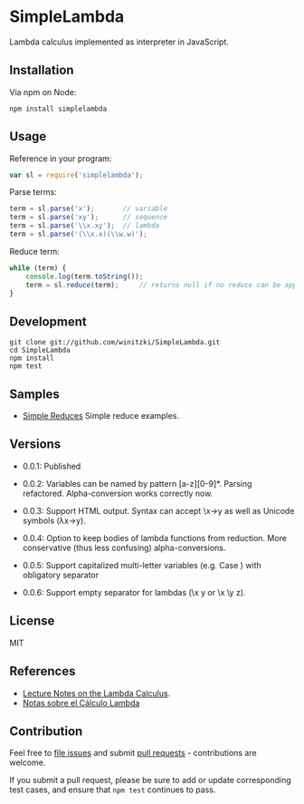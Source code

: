 # SimpleLambda

Lambda calculus implemented as interpreter in JavaScript.

## Installation

Via npm on Node:

```
npm install simplelambda
```


## Usage

Reference in your program:

```js
var sl = require('simplelambda');
```

Parse terms:

```js
term = sl.parse('x');       // variable
term = sl.parse('xy');      // sequence
term = sl.parse('\\x.xy');  // lambda
term = sl.parse('(\\x.x)(\\w.w)');
```

Reduce term:

```js
while (term) {
    console.log(term.toString());
    term = sl.reduce(term);     // returns null if no reduce can be applied
}
```

## Development

```
git clone git://github.com/winitzki/SimpleLambda.git
cd SimpleLambda
npm install
npm test
```

## Samples

- [Simple Reduces](https://github.com/winitzki/SimpleLambda/tree/master/samples/simple) Simple reduce examples.

## Versions

- 0.0.1: Published

- 0.0.2: Variables can be named by pattern [a-z][0-9]*. Parsing refactored. Alpha-conversion works correctly now.

- 0.0.3: Support HTML output. Syntax can accept \x->y as well as Unicode symbols (λx→y).

- 0.0.4: Option to keep bodies of lambda functions from reduction. More conservative (thus less confusing) alpha-conversions.

- 0.0.5: Support capitalized multi-letter variables (e.g. Case ) with obligatory separator

- 0.0.6: Support empty separator for lambdas (\x y or \x \y z).

## License

MIT

## References

- [Lecture Notes on the Lambda Calculus](http://www.mscs.dal.ca/~selinger/papers/lambdanotes.pdf).
- [Notas sobre el Cálculo Lambda](http://ajlopez.zoomblog.com/archivo/2009/04/14/notas-sobre-el-Calculo-Lambda.html)

## Contribution

Feel free to [file issues](https://github.com/ajlopez/SimpleLambda) and submit
[pull requests](https://github.com/ajlopez/SimpleLambda/pulls) - contributions are
welcome.

If you submit a pull request, please be sure to add or update corresponding
test cases, and ensure that `npm test` continues to pass.

